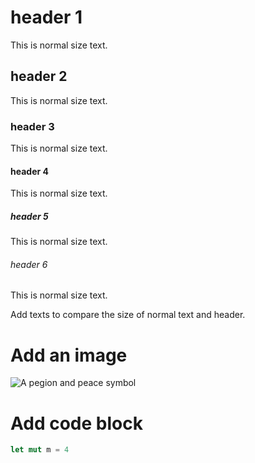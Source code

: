 # header 1
This is normal size text.
## header 2
This is normal size text.
### header 3
This is normal size text.
#### header 4
This is normal size text.
##### header 5
This is normal size text.
###### header 6
This is normal size text.

Add texts to compare the size of normal text and header.

# Add an image
![A pegion and peace symbol](https://static.vecteezy.com/system/resources/previews/010/478/650/original/peace-dove-with-symbol-vector.jpg)

# Add code block
``` rust
let mut m = 4
```
